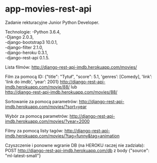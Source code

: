# app-movies-rest-api

Zadanie rekturacyjne Junior Python Developer.  

Technologie:
-Python                  3.6.4,  
-Django                  2.0.3,  
-django-bootstrap3       10.0.1,  
-django-filter           2.1.0,  
-django-heroku           0.3.1,  
-django-rest-api         0.1.5.  


Lista filmów: 
http://django-rest-api-imdb.herokuapp.com/movies/

Film za pomocą ID:  {"title": "Tytuł", "score": 5.1, 'genres’: [Comedy], 'link’: 'link do imdb’, 'year’: 2001} 
http://django-rest-api-imdb.herokuapp.com/movie/88/ 
lub  
http://django-rest-api-imdb.herokuapp.com/movies/88/ 

Sortowanie za pomocą parametrów: 
http://django-rest-api-imdb.herokuapp.com/movies/?sort=year

Wybór za pomocą parametrów: 
http://django-rest-api-imdb.herokuapp.com/movies/?year=2000

Filmy za pomocą listy tagów: 
http://django-rest-api-imdb.herokuapp.com/movies/?tag=funny&tag=animation

Czyszczenie i ponowne wgranie DB (na HEROKU raczej nie zadziała):  
POST http://django-rest-api-imdb.herokuapp.com/db z body {"source": "ml-latest-small"}

